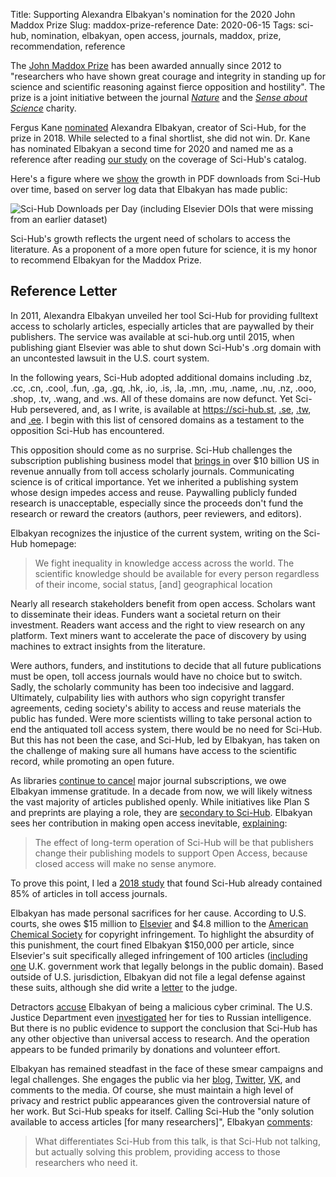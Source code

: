 Title: Supporting Alexandra Elbakyan's nomination for the 2020 John Maddox Prize
Slug: maddox-prize-reference
Date: 2020-06-15
Tags: sci-hub, nomination, elbakyan, open access, journals, maddox, prize, recommendation, reference

The [John Maddox Prize](https://senseaboutscience.org/john-maddox-prize/) has been awarded annually since 2012 to "researchers who have shown great courage and integrity in standing up for science and scientific reasoning against fierce opposition and hostility". The prize is a joint initiative between the journal [_Nature_](https://www.nature.com/) and the [_Sense about Science_](https://senseaboutscience.org/) charity.

Fergus Kane [nominated](http://ferguskane.com/blogs/en/jmn2020/ "John Maddox Prize Nomination 2020") Alexandra Elbakyan, creator of Sci-Hub, for the prize in 2018. While selected to a final shortlist, she did not win. Dr. Kane has nominated Elbakyan a second time for 2020 and named me as a reference after reading [our study](https://doi.org/10.7554/eLife.32822 "Sci-Hub provides access to nearly all scholarly literature. eLife (2018-03-01)") on the coverage of Sci-Hub's catalog.

Here's a figure where we [show](https://greenelab.github.io/scihub-manuscript/#fig:downloads) the growth in PDF downloads from Sci-Hub over time, based on server log data that Elbakyan has made public:

![Sci-Hub Downloads per Day (including Elsevier DOIs that were missing from an earlier dataset)](https://github.com/greenelab/scihub/raw/850f4c69828959249f1bcb605e78192a8c8087f4/download/scihub-logs-2017/scihub-log-downloads.svg?sanitize=true)

Sci-Hub's growth reflects the urgent need of scholars to access the literature. As a proponent of a more open future for science, it is my honor to recommend Elbakyan for the Maddox Prize. 

## Reference Letter

In 2011, Alexandra Elbakyan unveiled her tool Sci-Hub for providing fulltext access to scholarly articles, especially articles that are paywalled by their publishers. The service was available at sci-hub.org until 2015, when publishing giant Elsevier was able to shut down Sci-Hub's .org domain with an uncontested lawsuit in the U.S. court system.

In the following years, Sci-Hub adopted additional domains including .bz, .cc, .cn, .cool, .fun, .ga, .gq, .hk, .io, .is, .la, .mn, .mu, .name, .nu, .nz, .ooo, .shop, .tv, .wang, and .ws. All of these domains are now defunct. Yet Sci-Hub persevered, and, as I write, is available at <https://sci-hub.st>, [.se](https://sci-hub.se), [.tw](https://sci-hub.tw), and [.ee](https://sci-hub.ee). I begin with this list of censored domains as a testament to the opposition Sci-Hub has encountered.

This opposition should come as no surprise. Sci-Hub challenges the subscription publishing business model that [brings in](https://www.stm-assoc.org/2018_10_04_STM_Report_2018.pdf "The STM Report: An overview of scientific and scholarly publishing. Fifth edition, October 2018") over $10 billion US in revenue annually from toll access scholarly journals. Communicating science is of critical importance. Yet we inherited a publishing system whose design impedes access and reuse. Paywalling publicly funded research is unacceptable, especially since the proceeds don't fund the research or reward the creators (authors, peer reviewers, and editors).

Elbakyan recognizes the injustice of the current system, writing on the Sci-Hub homepage:

> We fight inequality in knowledge access across the world. The scientific knowledge should be available for every person regardless of their income, social status, [and] geographical location

Nearly all research stakeholders benefit from open access. Scholars want to disseminate their ideas. Funders want a societal return on their investment. Readers want access and the right to view research on any platform. Text miners want to accelerate the pace of discovery by using machines to extract insights from the literature.

Were authors, funders, and institutions to decide that all future publications must be open, toll access journals would have no choice but to switch. Sadly, the scholarly community has been too indecisive and laggard. Ultimately, culpability lies with authors who sign copyright transfer agreements, ceding society's ability to access and reuse materials the public has funded. Were more scientists willing to take personal action to end the antiquated toll access system, there would be no need for Sci-Hub. But this has not been the case, and Sci-Hub, led by Elbakyan, has taken on the challenge of making sure all humans have access to the scientific record, while promoting an open future.

As libraries [continue to cancel](https://sparcopen.org/our-work/big-deal-cancellation-tracking/ "Big Deal Cancellation Tracking") major journal subscriptions, we owe Elbakyan immense gratitude. In a decade from now, we will likely witness the vast majority of articles published openly. While initiatives like Plan S and preprints are playing a role, they are [secondary to Sci-Hub](https://scholarlykitchen.sspnet.org/2019/04/16/researcher-to-reader-r2r-debate-is-sci-hub-good-or-bad-for-scholarly-communication/ "Researcher to Reader (R2R) Debate: Is Sci-Hub Good or Bad for Scholarly Communication?"). Elbakyan sees her contribution in making open access inevitable, [explaining](https://engineuring.wordpress.com/2016/02/24/why-sci-hub-is-the-true-solution-for-open-access-reply-to-criticism/ "Why Sci-Hub is the true solution for Open Access: reply to criticism"):

> The effect of long-term operation of Sci-Hub will be that publishers change their publishing models to support Open Access, because closed access will make no sense anymore.

To prove this point, I led a [2018 study](https://doi.org/10.7554/eLife.32822 "Sci-Hub provides access to nearly all scholarly literature. eLife (2018-03-01)") that found Sci-Hub already contained 85% of articles in toll access journals.

Elbakyan has made personal sacrifices for her cause. According to U.S. courts, she owes $15 million to [Elsevier](https://www.courtlistener.com/docket/4355308/87/elsevier-inc-v-sci-hub/ "Elsevier Inc. v. Sci-Hub. Default Judgment — Document #87") and $4.8 million to the [American Chemical Society](https://www.courtlistener.com/docket/6146630/36/american-chemical-society-v-does-1-99/ "American Chemical Society v. Does 1-99. Order on Motion for Default Judgment — Document #36") for copyright infringement. To highlight the absurdity of this punishment, the court fined Elbakyan $150,000 per article, since Elsevier's suit specifically alleged infringement of 100 articles ([including one](https://github.com/greenelab/scihub/issues/39) U.K. government work that legally belongs in the public domain). Based outside of U.S. jurisdiction, Elbakyan did not file a legal defense against these suits, although she did write a [letter](https://www.courtlistener.com/docket/4355308/50/elsevier-inc-v-sci-hub/) to the judge.

Detractors [accuse](https://scholarlykitchen.sspnet.org/2018/09/18/guest-post-think-sci-hub-is-just-downloading-pdfs-think-again/) Elbakyan of being a malicious cyber criminal. The U.S. Justice Department even [investigated](https://www.washingtonpost.com/national-security/justice-department-investigates-sci-hub-founder-on-suspicion-of-working-for-russian-intelligence/2019/12/19/9dbcb6e6-2277-11ea-a153-dce4b94e4249_story.html) her for ties to Russian intelligence. But there is no public evidence to support the conclusion that Sci-Hub has any other objective than universal access to research. And the operation appears to be funded primarily by donations and volunteer effort.

Elbakyan has remained steadfast in the face of these smear campaigns and legal challenges. She engages the public via her [blog](https://engineuring.wordpress.com), [Twitter](https://twitter.com/Sci_Hub), [VK](https://vk.com/sci_hub), and comments to the media. Of course, she must maintain a high level of privacy and restrict public appearances given the controversial nature of her work. But Sci-Hub speaks for itself. Calling Sci-Hub the "only solution available to access articles [for many researchers]", Elbakyan [comments](https://engineuring.wordpress.com/2016/02/24/why-sci-hub-is-the-true-solution-for-open-access-reply-to-criticism/):

> What differentiates Sci-Hub from this talk, is that Sci-Hub not talking, but actually solving this problem, providing access to those researchers who need it.
